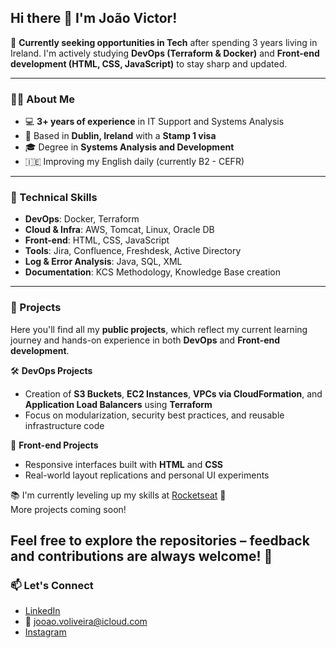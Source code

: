 ## Hi there 👋 I'm João Victor!

🎯 **Currently seeking opportunities in Tech** after spending 3 years living in Ireland. I'm actively studying **DevOps (Terraform & Docker)** and **Front-end development (HTML, CSS, JavaScript)** to stay sharp and updated.

---

### 👨‍💻 About Me

- 💻 **3+ years of experience** in IT Support and Systems Analysis  
- 📍 Based in **Dublin, Ireland** with a **Stamp 1 visa**  
- 🎓 Degree in **Systems Analysis and Development**  
- 🇮🇪 Improving my English daily (currently B2 - CEFR)

---

### 🔧 Technical Skills

- **DevOps**: Docker, Terraform  
- **Cloud & Infra**: AWS, Tomcat, Linux, Oracle DB  
- **Front-end**: HTML, CSS, JavaScript  
- **Tools**: Jira, Confluence, Freshdesk, Active Directory  
- **Log & Error Analysis**: Java, SQL, XML  
- **Documentation**: KCS Methodology, Knowledge Base creation

---

### 📁 Projects

Here you'll find all my **public projects**, which reflect my current learning journey and hands-on experience in both **DevOps** and **Front-end development**.

🛠️ **DevOps Projects**  
- Creation of **S3 Buckets**, **EC2 Instances**, **VPCs via CloudFormation**, and **Application Load Balancers** using **Terraform**  
- Focus on modularization, security best practices, and reusable infrastructure code  

🎨 **Front-end Projects**  
- Responsive interfaces built with **HTML** and **CSS**  
- Real-world layout replications and personal UI experiments  

📚 I'm currently leveling up my skills at [Rocketseat](https://rocketseat.com.br) 🚀  
More projects coming soon!

Feel free to explore the repositories – feedback and contributions are always welcome! 🙌
---

### 📫 Let's Connect

- [LinkedIn](https://www.linkedin.com/in/jvioliveira/)  
- 📧 jooao.voliveira@icloud.com
- [Instagram](https://instagram.com/joaovoliveira_)
